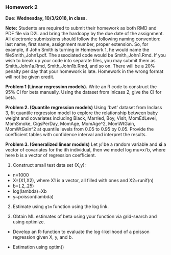 ### Homework 2
**Due: Wednesday, 10/3/2018, in class.**

**Note:** Students are required to submit their homework as both RMD and PDF file via D2L and bring the hardcopy by the due date of the assignment.
All electronic submissions should follow the following naming convention: last name, first name, assignment number, proper extension. So, for example, if John Smith is turning in Homework 1, he would name the fileSmith_John1.pdf. The associated code would be Smith_John1.Rmd. If you wish to break up your code into separate files, you may submit them as Smith_John1a.Rmd, Smith_John1b.Rmd, and so on. There will be a 20% penalty per day that your homework is late. Homework in the wrong format will not be given credit.



**Problem 1 (Linear regression models).** Write an R code to construct the 95% CI for beta manually. Using the dataset from Inlcass 2, give the CI for beta.



**Problem 2. (Quantile regression models)** Using 'bwt' dataset from Inclass 3, fit quantile regression model to explore the relationship between baby weight and covariates including     Black, Married, Boy, Visit, MomEdLevel, MomSmoke, CigsPerDay, MomAge, MomAge^2,  MomWtGain, MomWtGain^2 at quantile levels from 0.05 to 0.95 by 0.05. Provide the coefficient tables with confidence interval and interpret the results. 

**Problem 3. (Generalized linear models)**
Let  *yi* be a  random variable and **xi** a vector of covariates for the ith individual, then we model log mu=xi'b, where here b is a vector of regression coefficient.


1. Construct small test data set (X,y): 

* n=1000
* X=(X1,X2), where X1 is  a vector, all filled with ones and X2~runif(n)
* b=(.2,.25)
* log(lambda)=Xb
* y~poisson(lambda)


2.  Estimate using `glm` function using the log link.


3. Obtain ML estimates of beta using your function via grid-search and using optimize.

* Develop an R-function to evaluate the log-likelihood of a poisson regression given X, y, and b.

* Estimation using optim()

